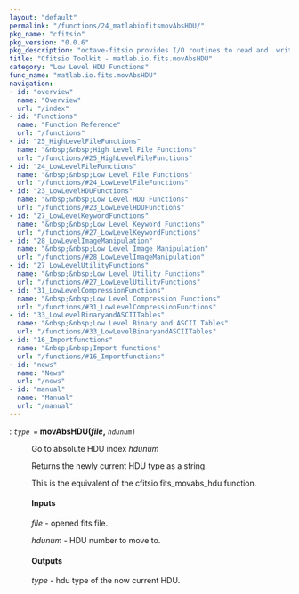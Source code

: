 ```yaml
---
layout: "default"
permalink: "/functions/24_matlabiofitsmovAbsHDU/"
pkg_name: "cfitsio"
pkg_version: "0.0.6"
pkg_description: "octave-fitsio provides I/O routines to read and  write FITS (Flexible Image Transport System) files."
title: "Cfitsio Toolkit - matlab.io.fits.movAbsHDU"
category: "Low Level HDU Functions"
func_name: "matlab.io.fits.movAbsHDU"
navigation:
- id: "overview"
  name: "Overview"
  url: "/index"
- id: "Functions"
  name: "Function Reference"
  url: "/functions"
- id: "25_HighLevelFileFunctions"
  name: "&nbsp;&nbsp;High Level File Functions"
  url: "/functions/#25_HighLevelFileFunctions"
- id: "24_LowLevelFileFunctions"
  name: "&nbsp;&nbsp;Low Level File Functions"
  url: "/functions/#24_LowLevelFileFunctions"
- id: "23_LowLevelHDUFunctions"
  name: "&nbsp;&nbsp;Low Level HDU Functions"
  url: "/functions/#23_LowLevelHDUFunctions"
- id: "27_LowLevelKeywordFunctions"
  name: "&nbsp;&nbsp;Low Level Keyword Functions"
  url: "/functions/#27_LowLevelKeywordFunctions"
- id: "28_LowLevelImageManipulation"
  name: "&nbsp;&nbsp;Low Level Image Manipulation"
  url: "/functions/#28_LowLevelImageManipulation"
- id: "27_LowLevelUtilityFunctions"
  name: "&nbsp;&nbsp;Low Level Utility Functions"
  url: "/functions/#27_LowLevelUtilityFunctions"
- id: "31_LowLevelCompressionFunctions"
  name: "&nbsp;&nbsp;Low Level Compression Functions"
  url: "/functions/#31_LowLevelCompressionFunctions"
- id: "33_LowLevelBinaryandASCIITables"
  name: "&nbsp;&nbsp;Low Level Binary and ASCII Tables"
  url: "/functions/#33_LowLevelBinaryandASCIITables"
- id: "16_Importfunctions"
  name: "&nbsp;&nbsp;Import functions"
  url: "/functions/#16_Importfunctions"
- id: "news"
  name: "News"
  url: "/news"
- id: "manual"
  name: "Manual"
  url: "/manual"
---
```

<dl class="first-deftypefn">
<dt class="deftypefn" id="index-movAbsHDU_0028file_002c"><span class="category-def">: </span><span><code class="def-type"><var class="var">type</var> =</code> <strong class="def-name">movAbsHDU(<var class="var">file</var>,</strong> <code class="def-code-arguments"><var class="var">hdunum</var>)</code><a class="copiable-link" href='#index-movAbsHDU_0028file_002c'></a></span></dt>
<dd><p>Go to absolute HDU index <var class="var">hdunum</var>
</p>
<p>Returns the newly current HDU type as a string.
</p>
<p>This is the equivalent of the cfitsio fits_movabs_hdu function.
</p>
<h4 class="subsubheading" id="Inputs">Inputs</h4>
<p><var class="var">file</var> - opened fits file.
</p>
<p><var class="var">hdunum</var> - HDU number to move to.
</p>
<h4 class="subsubheading" id="Outputs">Outputs</h4>
<p><var class="var">type</var> - hdu type of the now current HDU. 
 </p></dd></dl>